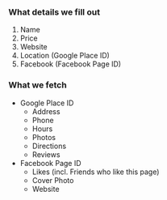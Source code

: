 ### What details we fill out
1. Name
2. Price
3. Website
4. Location (Google Place ID)
5. Facebook (Facebook Page ID)

### What we fetch
* Google Place ID
	* Address
	* Phone
	* Hours
	* Photos
	* Directions
	* Reviews
* Facebook Page ID
	* Likes (incl. Friends who like this page)
	* Cover Photo
	* Website